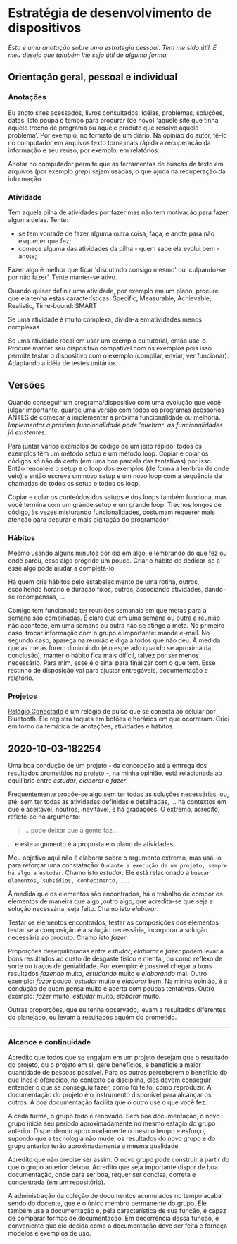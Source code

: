 # Estratégia de desenvolvimento de dispositivos

*Esta é uma anotação sobre uma estratégia pessoal. Tem me sido útil. É meu desejo que também lhe seja útil de alguma forma.*

## Orientação geral, pessoal e individual

### Anotações

Eu anoto sites acessados, livros consultados, idéias, problemas, soluções, datas. Isto poupa o tempo para procurar (de novo) 'aquele site que tinha aquele trecho de programa ou aquele produto que resolve aquele problema'. Por exemplo, no formato de um diário. Na opinião do autor, tê-lo no computador em arquivos texto torna mais rápida a recuperação da informação e seu reúso, por exemplo, em relatórios.

Anotar no computador permite que as ferramentas de buscas de texto em arquivos (por exemplo *grep*) sejam usadas, o que ajuda na recuperação da informação. 

### Atividade

Tem aquela pilha de atividades por fazer mas não tem motivação para fazer alguma delas. Tente:

- se tem vontade de fazer alguma outra coisa, faça, e anote para não esquecer que fez;
- começe alguma das atividades da pilha - quem sabe ela evolui bem - anote;

Fazer algo é melhor que ficar 'discutindo consigo mesmo' ou 'culpando-se por não fazer'. Tente manter-se ativo.

Quando quiser definir uma atividade, por exemplo em um plano, procure que ela tenha estas características: Specific, Measurable, Achievable, Realistic, Time-bound: SMART

Se uma atividade é muito complexa, divida-a em atividades menos complexas

Se uma atividade recai em usar um exemplo ou tutorial, então use-o. Procure manter seu dispositivo compatível com os exemplos pois isso permite testar o dispositivo com o exemplo (compilar, enviar, ver funcionar). Adaptando a idéia de testes unitários.

## Versões

Quando conseguir um programa/dispositivo com uma evolução que você julgar importante, guarde uma versão com todos os programas acessórios ANTES de começar a implementar a próxima funcionalidade ou melhoria. *Implementar a próxima funcionalidade pode 'quebrar' as funcionalidades já existentes*.

Para juntar vários exemplos de código de um jeito rápido: todos os exemplos têm um método setup e um método loop. Copiar e colar os códigos só não dá certo (em uma boa parcela das tentativas) por isso. Então renomeie o setup e o loop dos exemplos (de forma a lembrar de onde veio) e então escreva um novo setup e um novo loop com a sequência de chamadas de todos os setup e todos os loop.

Copiar e colar os conteúdos dos setups e dos loops também funciona, mas você termina com um grande setup e um grande loop. Trechos longos de código, às vezes misturando funcionalidades, costumam requerer mais atenção para depurar e mais digitação do programador.

### Hábitos

Mesmo usando alguns minutos por dia em algo, e lembrando do que fez ou onde parou, esse algo progride um pouco. Criar o hábito de dedicar-se a esse algo pode ajudar a completá-lo.

Há quem crie hábitos pelo estabelecimento de uma rotina, outros, escolhendo horário e duração fixos, outros, associando atividades, dando-se recompensas, ...

Comigo tem funcionado ter reuniões semanais em que metas para a semana são combinadas. É claro que em uma semana ou outra a reunião não acontece, em uma semana ou outra não se atinge a meta. No primeiro caso, trocar informação com o grupo é importante: mande e-mail. No segundo caso, apareça na reunião e diga a todos que não deu. À medida que as metas forem diminuindo (é o esperado quando se aproxima da conclusão), manter o hábito fica mais difícil, talvez por ser menos necessário. Para mim, esse é o sinal para finalizar com o que tem. Esse restinho de disposição vai para ajustar entregáveis, documentação e relatório.

### Projetos 

[Relógio Conectado](RelogioConectado/README.md) é um relógio de pulso que se conecta ao celular por Bluetooth. Ele registra toques em botões e horários em que ocorreram. Criei em torno da temática de anotações, atividades e hábitos.


## 2020-10-03-182254

Uma boa condução de um projeto - da concepção até a entrega dos resultados prometidos no projeto -, na minha opinião, está relacionada ao equilíbrio entre *estudar*, *elaborar* e *fazer*.

Frequentemente propõe-se algo sem ter todas as soluções necessárias, ou, até, sem ter todas as atividades definidas e detalhadas, ... há contextos em que é aceitável, noutros, inevitável, e há gradações. O extremo, acredito, reflete-se no argumento:

> ...pode deixar que a gente faz...

... e este argumento é a proposta e o plano de atividades.

Meu objetivo aqui não é elaborar sobre o argumento extremo, mas usá-lo para reforçar uma constatação: `Durante a execução de um projeto, sempre há algo a estudar`. Chamo isto *estudar*. Ele está relacionado a `buscar elementos, subsídios, conhecimento,...`.

À medida que os elementos são encontrados, há o trabalho de compor os elementos de maneira que algo ,outro algo, que acredita-se que seja a solução necessária, seja feito. Chamo isto *elaborar*.

Testar os elementos encontrados, testar as composições dos elementos, testar se a composição é a solução necessária, incorporar a solução necessária ao produto. Chamo isto *fazer*.

Proporções desequilibradas entre *estudar*, *elaborar* e *fazer* podem levar a bons resultados ao custo de desgaste físico e mental, ou como reflexo de sorte ou traços de genialidade. Por exemplo: é possível chegar a bons resultados *fazendo* muito, *estudando* muito e *elaborando* mal. Outro exemplo: *fazer* pouco, *estudar* muito e *elaborar* bem. Na minha opinião, é a condução de quem pensa muito e acerta com poucas tentativas. Outro exemplo: *fazer* muito, *estudar* muito, *elaborar* muito.

Outras proporções, que eu tenha observado, levam a resultados diferentes do planejado, ou levam a resultados aquém do prometido.

---

### Alcance e continuidade

Acredito que todos que se engajam em um projeto desejam que o resultado do projeto, ou o projeto em si, gere benefícios, e beneficie a maior quantidade de pessoas possível. Para os outros perceberem o benefício do que lhes é oferecido, no contexto da disciplina, eles devem conseguir entender o que se conseguiu fazer, como foi feito, como reproduzir. A documentação do projeto é o instrumento disponível para alcançar os outros. A boa documentação facilita que o outro use o que você fez.

A cada turma, o grupo todo é renovado. Sem boa documentação, o novo grupo inicia seu período aproximadamente no mesmo estágio do grupo anterior. Dispendendo aproximadamente o mesmo tempo e esforço, supondo que a tecnologia não mude, os resultados do novo grupo e do grupo anterior terão aproximadamente a mesma qualidade.

Acredito que não precise ser assim. O novo grupo pode construir a partir do que o grupo anterior deixou. Acredito que seja importante dispor de boa documentação, onde para ser boa, requer ser concisa, correta e concentrada (em um repositório).

A administração da coleção de documentos acumulados no tempo acaba sendo do docente, que é o único membro permanente do grupo. Ele também usa a documentação e, pela característica de sua função, é capaz de comparar formas de documentação. Em decorrência dessa função, é conveniente que ele decida como a documentação deve ser feita e forneça modelos e exemplos de uso.

